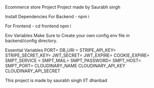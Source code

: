 Ecommerce store Project
Project made by Saurabh singh

Install Dependencies
For Backend - npm i

For Frontend - cd frontend npm i

Env Variables
Make Sure to Create your own config.env file in backend/config directory.

Essential Variables PORT= DB_URI = STRIPE_API_KEY= STRIPE_SECRET_KEY= JWT_SECRET= JWT_EXPIRE= COOKIE_EXPIRE= SMPT_SERVICE = SMPT_MAIL= SMPT_PASSWORD= SMPT_HOST= SMPT_PORT= CLOUDINARY_NAME CLOUDINARY_API_KEY CLOUDINARY_API_SECRET 

This project is made by saurabh singh IIT dhanbad